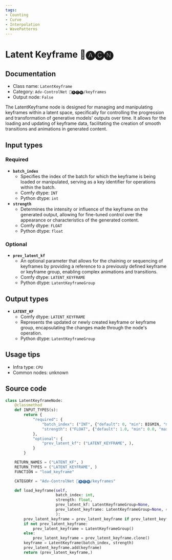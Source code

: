 ```yaml
---
tags:
- Counting
- Curve
- Interpolation
- WavePatterns
---
```


# Latent Keyframe 🛂🅐🅒🅝
## Documentation
- Class name: `LatentKeyframe`
- Category: `Adv-ControlNet 🛂🅐🅒🅝/keyframes`
- Output node: `False`

The LatentKeyframe node is designed for managing and manipulating keyframes within a latent space, specifically for controlling the progression and transformation of generative models' outputs over time. It allows for the loading and updating of keyframe data, facilitating the creation of smooth transitions and animations in generated content.
## Input types
### Required
- **`batch_index`**
    - Specifies the index of the batch for which the keyframe is being loaded or manipulated, serving as a key identifier for operations within the batch.
    - Comfy dtype: `INT`
    - Python dtype: `int`
- **`strength`**
    - Determines the intensity or influence of the keyframe on the generated output, allowing for fine-tuned control over the appearance or characteristics of the generated content.
    - Comfy dtype: `FLOAT`
    - Python dtype: `float`
### Optional
- **`prev_latent_kf`**
    - An optional parameter that allows for the chaining or sequencing of keyframes by providing a reference to a previously defined keyframe or keyframe group, enabling complex animations and transitions.
    - Comfy dtype: `LATENT_KEYFRAME`
    - Python dtype: `LatentKeyframeGroup`
## Output types
- **`LATENT_KF`**
    - Comfy dtype: `LATENT_KEYFRAME`
    - Represents the updated or newly created keyframe or keyframe group, encapsulating the changes made through the node's operation.
    - Python dtype: `LatentKeyframeGroup`
## Usage tips
- Infra type: `CPU`
- Common nodes: unknown


## Source code
```python
class LatentKeyframeNode:
    @classmethod
    def INPUT_TYPES(s):
        return {
            "required": {
                "batch_index": ("INT", {"default": 0, "min": BIGMIN, "max": BIGMAX, "step": 1}),
                "strength": ("FLOAT", {"default": 1.0, "min": 0.0, "max": 10.0, "step": 0.001}, ),
            },
            "optional": {
                "prev_latent_kf": ("LATENT_KEYFRAME", ),
            }
        }

    RETURN_NAMES = ("LATENT_KF", )
    RETURN_TYPES = ("LATENT_KEYFRAME", )
    FUNCTION = "load_keyframe"

    CATEGORY = "Adv-ControlNet 🛂🅐🅒🅝/keyframes"

    def load_keyframe(self,
                      batch_index: int,
                      strength: float,
                      prev_latent_kf: LatentKeyframeGroup=None,
                      prev_latent_keyframe: LatentKeyframeGroup=None, # old name
                      ):
        prev_latent_keyframe = prev_latent_keyframe if prev_latent_keyframe else prev_latent_kf
        if not prev_latent_keyframe:
            prev_latent_keyframe = LatentKeyframeGroup()
        else:
            prev_latent_keyframe = prev_latent_keyframe.clone()
        keyframe = LatentKeyframe(batch_index, strength)
        prev_latent_keyframe.add(keyframe)
        return (prev_latent_keyframe,)

```
